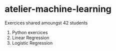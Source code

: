 # atelier-machine-learning

Exercices shared amoungst 42 students

1. Python exercices
2. Linear Regression
1. Logistic Regression
